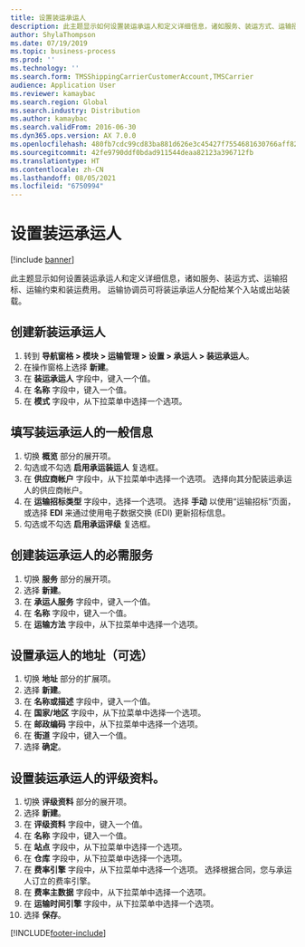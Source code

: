 ```yaml
---
title: 设置装运承运人
description: 此主题显示如何设置装运承运人和定义详细信息，诸如服务、装运方式、运输招标、运输约束和装运费用。
author: ShylaThompson
ms.date: 07/19/2019
ms.topic: business-process
ms.prod: ''
ms.technology: ''
ms.search.form: TMSShippingCarrierCustomerAccount,TMSCarrier
audience: Application User
ms.reviewer: kamaybac
ms.search.region: Global
ms.search.industry: Distribution
ms.author: kamaybac
ms.search.validFrom: 2016-06-30
ms.dyn365.ops.version: AX 7.0.0
ms.openlocfilehash: 480fb7cdc99cd83ba881d626e3c45427f7554681630766aff82457ac11a9eb0b
ms.sourcegitcommit: 42fe9790ddf0bdad911544deaa82123a396712fb
ms.translationtype: HT
ms.contentlocale: zh-CN
ms.lasthandoff: 08/05/2021
ms.locfileid: "6750994"
---
```

# <a name="set-up-shipping-carriers"></a>设置装运承运人

[!include [banner](../../includes/banner.md)]

此主题显示如何设置装运承运人和定义详细信息，诸如服务、装运方式、运输招标、运输约束和装运费用。 运输协调员可将装运承运人分配给某个入站或出站装载。


## <a name="create-a-new-shipping-carrier"></a>创建新装运承运人
1. 转到 **导航窗格 > 模块 > 运输管理 > 设置 > 承运人 > 装运承运人**。
2. 在操作窗格上选择 **新建**。
3. 在 **装运承运人** 字段中，键入一个值。
4. 在 **名称** 字段中，键入一个值。
5. 在 **模式** 字段中，从下拉菜单中选择一个选项。

## <a name="fill-in-the-general-information-for-the-shipping-carrier"></a>填写装运承运人的一般信息
1. 切换 **概览** 部分的展开项。
2. 勾选或不勾选 **启用承运装运人** 复选框。
3. 在 **供应商帐户** 字段中，从下拉菜单中选择一个选项。 选择向其分配装运承运人的供应商帐户。  
4. 在 **运输招标类型** 字段中，选择一个选项。 选择 **手动** 以使用“运输招标”页面，或选择 **EDI** 来通过使用电子数据交换 (EDI) 更新招标信息。  
5. 勾选或不勾选 **启用承运评级** 复选框。

## <a name="create-the-necessary-services-for-the-shipping-carrier"></a>创建装运承运人的必需服务
1. 切换 **服务** 部分的展开项。
2. 选择 **新建**。
3. 在 **承运人服务** 字段中，键入一个值。
4. 在 **名称** 字段中，键入一个值。
5. 在 **运输方法** 字段中，从下拉菜单中选择一个选项。

## <a name="set-up-the-address-for-the-carrier-optional"></a>设置承运人的地址（可选）
1. 切换 **地址** 部分的扩展项。
2. 选择 **新建**。
3. 在 **名称或描述** 字段中，键入一个值。
4. 在 **国家/地区** 字段中，从下拉菜单中选择一个选项。
5. 在 **邮政编码** 字段中，从下拉菜单中选择一个选项。
6. 在 **街道** 字段中，键入一个值。
7. 选择 **确定**。

## <a name="set-up-the-rating-profile-for-the-shipping-carrier"></a>设置装运承运人的评级资料。
1. 切换 **评级资料** 部分的展开项。
2. 选择 **新建**。
3. 在 **评级资料** 字段中，键入一个值。
4. 在 **名称** 字段中，键入一个值。
5. 在 **站点** 字段中，从下拉菜单中选择一个选项。
6. 在 **仓库** 字段中，从下拉菜单中选择一个选项。
7. 在 **费率引擎** 字段中，从下拉菜单中选择一个选项。 选择根据合同，您与承运人订立的费率引擎。  
8. 在 **费率主数据** 字段中，从下拉菜单中选择一个选项。
9. 在 **运输时间引擎** 字段中，从下拉菜单中选择一个选项。
10. 选择 **保存**。



[!INCLUDE[footer-include](../../../includes/footer-banner.md)]